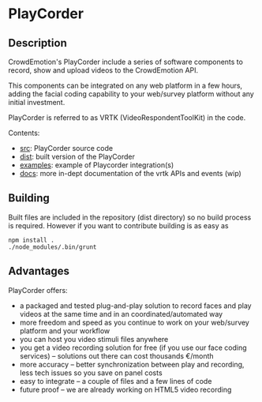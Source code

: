 PlayCorder
===========


Description
-----------

CrowdEmotion's PlayCorder include a series of software components to record,
show and upload videos to the CrowdEmotion API.

This components can be integrated on any web platform in a few hours, adding
the facial coding capability to your web/survey platform without any initial
investment.

PlayCorder is referred to as VRTK (VideoRespondentToolKit) in the code.

Contents:

 - [src](./src): PlayCorder source code
 - [dist](./dist): built version of the PlayCorder
 - [examples](./examples): example of Playcorder integration(s)
 - [docs](./docs.md): more in-dept documentation of the vrtk APIs and events (wip)


Building
--------

Built files are included in the repository (dist directory) so no build process
is required. However if you want to contribute building is as easy as

    npm install .
    ./node_modules/.bin/grunt


Advantages
----------

PlayCorder offers:

 - a packaged and tested plug-and-play solution to record faces and play videos
   at the same time and in an coordinated/automated way
 - more freedom and speed as you continue to work on your web/survey platform
   and your workflow
 - you can host you video stimuli files anywhere
 - you get a video recording solution for free (if you use our face coding
   services)
 – solutions out there can cost thousands €/month
 - more accuracy
 – better synchronization between play and recording, less tech
   issues so you save on panel costs
 - easy to integrate
 – a couple of files and a few lines of code
 - future proof
 – we are already working on HTML5 video recording

